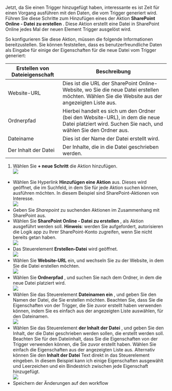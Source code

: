 Jetzt, da Sie einen Trigger hinzugefügt haben, interessante es ist Zeit für einen Vorgang ausführen mit den Daten, die vom Trigger generiert wird. Führen Sie diese Schritte zum Hinzufügen eines der Aktion **SharePoint Online - Datei zu erstellen** . Diese Aktion erstellt eine Datei in SharePoint Online jedes Mal der neuen Element Trigger ausgelöst wird. 

So konfigurieren Sie diese Aktion, müssen die folgende Informationen bereitzustellen. Sie können feststellen, dass es benutzerfreundliche Daten als Eingabe für einige der Eigenschaften für die neue Datei vom Trigger generiert:

|Erstellen von Dateieigenschaft|Beschreibung|
|---|---|
|Website-URL|Dies ist die URL der SharePoint Online-Website, wo Sie die neue Datei erstellen möchten. Wählen Sie die Website aus der angezeigten Liste aus.|
|Ordnerpfad|Hierbei handelt es sich um den Ordner (bei den Website-URL), in dem die neue Datei platziert wird. Suchen Sie nach, und wählen Sie den Ordner aus.|
|Dateiname|Dies ist der Name der Datei erstellt wird.|
|Der Inhalt der Datei|Der Inhalte, die in die Datei geschrieben werden.|

1. Wählen Sie **+ neue Schritt** die Aktion hinzufügen.  
![](./media/connectors-create-api-sharepointonline/action-1.png)  
- Wählen Sie Hyperlink **Hinzufügen eine Aktion** aus. Dieses wird geöffnet, die im Suchfeld, in dem Sie für jede Aktion suchen können, ausführen möchten. In diesem Beispiel sind SharePoint-Aktionen von Interesse.    
![](./media/connectors-create-api-sharepointonline/action-2.png)    
- Geben Sie *Sharepoint* zu suchenden Aktionen im Zusammenhang mit SharePoint aus.
- Wählen Sie **SharePoint Online - Datei zu erstellen** , als Aktion ausgeführt werden soll.   **Hinweis**: werden Sie aufgefordert, autorisieren die Logik app zu Ihrer SharePoint-Konto zugreifen, wenn Sie nicht bereits getan haben.    
![](./media/connectors-create-api-sharepointonline/action-3.png)    
- Das Steuerelement **Erstellen-Datei** wird geöffnet.   
![](./media/connectors-create-api-sharepointonline/action-4.png)     
- Wählen Sie **Website-URL** ein, und wechseln Sie zu der Website, in dem Sie die Datei erstellen möchten.     
![](./media/connectors-create-api-sharepointonline/action-5.png)  
- Wählen Sie **Ordnerpfad** , und suchen Sie nach dem Ordner, in dem die neue Datei platziert wird.  
![](./media/connectors-create-api-sharepointonline/action-6.png)  
- Wählen Sie das Steuerelement **Dateinamen ein** , und geben Sie den Namen der Datei, die Sie erstellen möchten. Beachten Sie, dass Sie die Eigenschaften von der Trigger, die Sie zuvor erstellt haben verwenden können, indem Sie es einfach aus der angezeigten Liste auswählen, für den Dateinamen.     
![](./media/connectors-create-api-sharepointonline/action-7.png)  
- Wählen Sie das Steuerelement **der Inhalt der Datei** , und geben Sie den Inhalt, der die Datei geschrieben werden sollen, die erstellt werden soll. Beachten Sie für den Dateiinhalt, dass Sie die Eigenschaften von der Trigger verwenden können, die Sie zuvor erstellt haben. Wählen Sie einfach die Eigenschaften aus der angezeigten Liste aus. Alternativ können Sie den **Inhalt der Datei** Text direkt in das Steuerelement eingeben. In diesem Beispiel kann ich einige Eigenschaften ausgewählt und Leerzeichen und ein Bindestrich zwischen jede Eigenschaft hinzugefügt.        
![](./media/connectors-create-api-sharepointonline/action-8.png)  
- Speichern der Änderungen auf den workflow  
